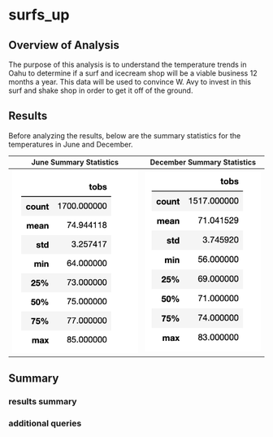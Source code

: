 # surfs_up
## Overview of Analysis

The purpose of this analysis is to understand the temperature trends in Oahu to determine if a surf and icecream shop will be a viable business 12 months a year. This data will be used to convince W. Avy to invest in this surf and shake shop in order to get it off of the ground.

## Results

Before analyzing the results, below are the summary statistics for the temperatures in June and December.

June Summary Statistics                    | December Summary Statistics  
:--------------------------------:|:--------------------------------:
![June_summary_stats.png](ReadMe_Screenshots/June_summary_stats.png) | ![Dec_summary_stats.png](ReadMe_Screenshots/Dec_summary_stats.png) 

## Summary
### results summary
### additional queries